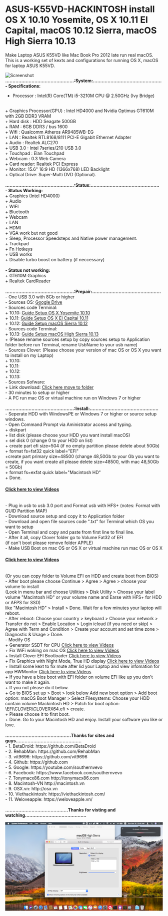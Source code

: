# ASUS-K55VD-HACKINTOSH install OS X 10.10 Yosemite, OS X 10.11 El Capital, macOS 10.12 Sierra, macOS High Sierra 10.13

Make Laptop ASUS K55VD like Mac Book Pro 2012 late run real macOS.
This is a working set of kexts and configurations for running OS X, macOS for laptop ASUS K55VD.


![Screenshot](https://viethackintosh.com/wp-content/uploads/2017/03/ASUS2.jpg)
<strong>
...............................................:System:...............................................
</strong>
<br>
<strong>
	- Specifications:
</strong>
<br>
+ Processor : Intel(R) Core(TM) i5-3210M CPU @ 2.50GHz (Ivy Bridge)
<br>
+ Graphics Processor(GPU) : Intel HD4000 and Nvidia Optimus GT610M with 2GB DDR3 VRAM
<br>
+ Hard disk : HDD Seagate 500GB
<br>
+ RAM : 6GB DDR3 / bus 1600
<br>
+ Wifi : Qualcomm Atheros AR9485WB-EG
<br>
+ LAN : Realtek RTL8168/8111 PCI-E Gigabit Ethernet Adapter
<br>
+ Audio : Realtek ALC270
<br>
+ USB 3.0 : Intel 7series/210 USB 3.0
<br>
+ Touchpad : Elan Touchpad
<br>
+ Webcam : 0.3 Web Camera
<br>
+ Card reader: Realtek PCI Express
<br>
+ Monitor: 15.6" 16:9 HD (1366x768) LED Backlight
<br>
+ Optical Drive: Super-Multi DVD (Optional).
<br>
<br>
<strong>
	...............................................:Status:...............................................
</strong>
<br>
<strong>
- Status Working:
</strong>
<br>
  + Graphics (Intel HD4000)
<br>
  + Audio
<br>
  + WIFI
<br>
  + Bluetooth
<br>
  + Webcam
<br>
  + LAN
<br>
  + HDMI
<br>
  + VGA work but not good
<br>
  + Sleep, Processor Speedsteps and Native power management.
<br>
  + Trackpad
<br>
  + Fn Hotkeys
<br>
  + USB works
<br>
  + Disable turbo boost on battery (if neccessary)
<br>
<br>
<strong>
- Status not working:
</strong>
<br>
  + GT610M Graphics
<br>
  + Realtek CardReader
<br> 
<br>
<strong>
	...............................................:Prepair:...............................................
</strong>
<br>
- One USB 3.0 with 8Gb or higher
<br>
- Sources OS: <a href="https://drive.google.com/drive/folders/0B0uxYlh9Q2lTc0NfbFBYUDI3T2s?usp=sharing">Google Drive</a>
<br>
- Sources code Terminal: 
<br>
  + 10.10: <a href="/Command Prompt/Guide Setup OS X Yosemite 10.10.txt">Guide Setup OS X Yosemite 10.10</a>
<br>
  + 10.11: <a href="/Command Prompt/Guide Setup OS X El Capital 10.11.txt">Guide Setup OS X El Capital 10.11</a>
<br>
  + 10.12: <a href="/Command Prompt/Guide Setup macOS Sierra 10.12.txt">Guide Setup macOS Sierra 10.12</a>
<br>
- Sources code Terminal: 
<br>
  + 10.13: <a href="/Command Prompt/Guide Setup macOS High Sierra 10.13.txt">Guide Setup macOS High Sierra 10.13</a>
<br>
  + (Please rename sources setup by copy sources setup to Application folder before run Terminal, rename UsbName to your usb name)
<br>
- Sources Clover: (Please choose your version of mac OS or OS X you want to install on my Laptop)
<br>
  + 10.10: 
<br>
  + 10.11: 
<br>
  + 10.12: 
<br>
  + 10.13: 
<br>
- Sources Sofware: 
<br>
  + Link download: <a href="/Software">Click here move to folder</a>
<br>
- 30 minutes to setup or higher
<br>
- A PC run mac OS or virtual machine run on Windows 7 or higher
<br>
<br> 
<strong>
	...............................................:Install:...............................................
</strong>
<br>
- Seperate HDD with WindowsPE or Windows 7 or higher or source setup windows.
<br>
- Open Command Prompt via Aministrator access and typing.
<br>
  + diskpart
<br>
  + list disk (please choose your HDD you want install macOS)
<br>
  + sel disk 0 (change 0 to your HDD on list)
<br>
  + create part efi size=504 (if no empty partition please delete about 50Gb)
<br>
  + format fs=fat32 quick label="EFI"
<br>
  +create part primary size=48500 (change 48,50Gb to your Gb you want to create, if you want create all please delete size=48500, with mac 48,50Gb = 50Gb)
<br>
  + format fs=exfat quick label="Macintosh HD"
<br>
  + Done. 
<br>
<h4><a href="https://www.youtube.com/watch?v=uPbyxqggrA8">Click here to view Videos</a></h4>
<br>
- Plug in usb to usb 3.0 port and Format usb  with HFS+ (notes: Format with GUID Partition MAP)
<br>
- Download source setup and copy it to Application folder
<br>
- Download and open file sources code ".txt" for Terminal which OS you want to setup
<br>
- Open Terminal and copy and paste from first line to final line.
<br>
-  After it all, copy Clover folder go to Volume Fat32 of EFI
<br>
(if can't boot please remove folder APPLE) 
<br>
- Make USB Boot on mac OS or OS X or virtual machine run mac OS or OS X <h4><a href="https://youtu.be/9GjaZQTLVeQ">Click here to view Videos</a></h4>
<br>
(Or you can copy folder to Volume EFI on HDD and create boot from BIOS)
<br>
-  After boot please choose Continue > Agree > Agree > choose your volume to install 
<br>
	(Look in menu bar and choose Utilities > Disk Utility > Choose your label volume "Macintosh HD" or your volume name and Earse with HFS+ for HDD or AFPS for SSD) 
<br>
	like "Macintosh HD" > Install > Done. Wait for a few minutes your laptop will reboot.
<br>
- After reboot: Choose your country > keyboard > Choose your network > Transfer do not > Enable Location > Login icloud (if you need or skip) > Agree with Term and Condition > Create your account and set time zone > Diagnostic & Usage > Done.
<br>
- Modify OS
<br>
    + Generator SSDT for CPU <a href="https://youtu.be/wSqNAt8mHGE">Click here to view Videos</a>
<br>
    + Fix WiFi woking on mac OS <a href="https://youtu.be/JU6qUJ-MpA0">Click here to view Videos</a>
<br>
    + Install Clover EFI Bootloader <a href="https://www.youtube.com/watch?v=W5pLM5bKfaA">Click here to view Videos</a>
<br>
    + Fix Graphics with Night Mode, True HD display <a href="https://youtu.be/8XlJ8UN94Ho">Click here to view Videos</a>
<br>
    + Install some kext to fix mute after lid your Laptop and view infomation for app HWMonitor <a href="https://youtu.be/kXXDElK2EA8">Click here to view Videos</a>
<br>
    + If you have a bios boot with EFI folder on volume EFI like up you don't want to make it again.
<br>
    + If you not please do it below.
<br>
    + Go to BIOS set up > Boot > look below Add new boot option > Add boot option: macOS Boot Manager > Select Filesystems: Choose your HDD contain volume Mackintosh HD > Patch for boot option: \EFI\CLOVER\CLOVERX64.efi > create. 
<br>
	  + Please choose it to first boot.
<br>
    + Done. Go to your Macintosh HD and enjoy. Install your software you like or love.
<br>
<br>
<strong>
	.............................................Thanks for sites and guys.............................................
</strong>
<br>
- 1. BetaDroid: https://github.com/BetaDroid
<br>
- 2. RehabMan: https://github.com/RehabMan
<br>
- 3. vit9696: https://github.com/vit9696
<br>
- 4. Github: https://github.com
<br>
- 5. Google: https://youtube.com/southernvevo
<br>
- 6. Facebook: https://www.facebook.com/southernvevo
<br>
- 7. Tonymacx86.com http://tonymacx86.com
<br>
- 8. Macintosh-VN http://macintosh.vn
<br>
- 9. OSX.vn: http://osx.vn
<br>
- 10. Viethackintosh: https://viethackintosh.com/
<br>
- 11. Weloveapple: https://weloveapple.vn/
<br>
<br>
<strong>
	...........................................Thanks for visting and watching..........................................
</strong>

![Screenshot](/Images/img10131.png)

